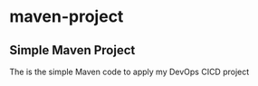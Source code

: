 # maven-project

## Simple Maven Project

The is the simple Maven code to apply my DevOps CICD project

